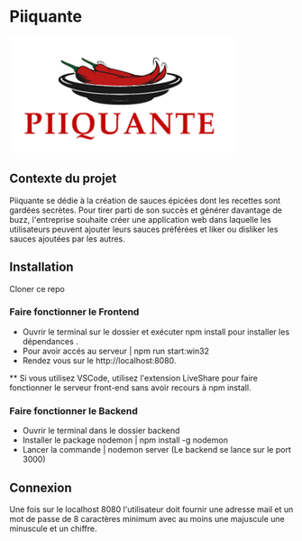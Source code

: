 # Piiquante #

![Image text](/frontend/piiquante.png)


## Contexte du projet ##

Piiquante se dédie à la création de sauces épicées dont les recettes sont gardées
secrètes. Pour tirer parti de son succès et générer davantage de buzz, l'entreprise
souhaite créer une application web dans laquelle les utilisateurs peuvent ajouter
leurs sauces préférées et liker ou disliker les sauces ajoutées par les autres.


## Installation ##

Cloner ce repo

### Faire fonctionner le Frontend ###

* Ouvrir le terminal sur le dossier et exécuter npm install pour installer les dépendances .
* Pour avoir accés au serveur | npm run start:win32
* Rendez vous sur le http://localhost:8080.

** Si vous utilisez VSCode, utilisez l'extension LiveShare pour faire fonctionner le
serveur front-end sans avoir recours à npm install.

### Faire fonctionner le Backend ###

* Ouvrir le terminal dans le dossier backend
* Installer le package nodemon | npm install -g nodemon
* Lancer la commande | nodemon server (Le backend se lance sur le port 3000)

## Connexion ##

Une fois sur le localhost 8080 l'utilisateur doit fournir une adresse mail et un mot de passe de 8 caractères minimum avec au moins une majuscule une minuscule et un chiffre.
